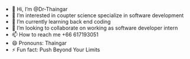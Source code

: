 - 👋 Hi, I’m @Dr-Thaingar
- 👀 I’m interested in coupter science specialize in software development
- 🌱 I’m currently learning back end coding
- 💞️ I’m looking to collaborate on working as software developer intern
- 📫 How to reach me +66 617193051
- 😄 Pronouns: Thaingar
- ⚡ Fun fact: Push Beyond Your Limits

<!---
Dr-Thaingar/Dr-Thaingar is a ✨ special ✨ repository because its `README.md` (this file) appears on your GitHub profile.
You can click the Preview link to take a look at your changes.
--->
